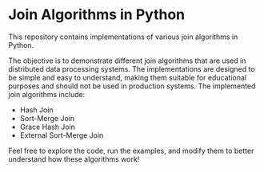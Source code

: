Join Algorithms in Python
===============================

This repository contains implementations of various join algorithms in Python.

The objective is to demonstrate different join algorithms that are used in distributed data processing systems. The implementations are designed to be simple and easy to understand, making them suitable for educational purposes and should not be used in production systems.
The implemented join algorithms include:
- Hash Join
- Sort-Merge Join
- Grace Hash Join
- External Sort-Merge Join

Feel free to explore the code, run the examples, and modify them to better understand how these algorithms work!
